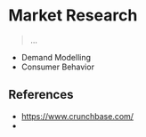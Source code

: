 # Market Research

> ...

- Demand Modelling
- Consumer Behavior

## References

- https://www.crunchbase.com/
-

